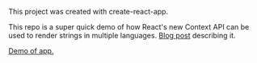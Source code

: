 This project was created with create-react-app.

This repo is a super quick demo of how React's new Context API can be used to render strings in multiple languages. [Blog post](https://leefreeman.xyz/2018/04/13/react-context-demo/) describing it. 

[Demo of app.](https://react-context-demo.leefreeman.xyz/)